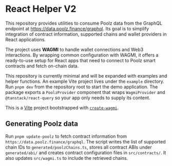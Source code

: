 # React Helper V2

This repository provides utilities to consume Poolz data from the GraphQL
endpoint at <https://data.poolz.finance/graphql>. Its goal is to simplify
integration of contract information, supported chains and wallet providers in
React applications.

The project uses **WAGMI** to handle wallet connections and Web3 interactions.
By wrapping common configuration with WAGMI, it offers a ready-to-use setup for
React apps that need to connect to Poolz smart contracts and fetch on-chain
data.

This repository is currently minimal and will be expanded with examples and
helper functions. An example Vite project lives under the `example` directory.
Run `pnpm dev` from the repository root to start the demo application. The
package exports a `PoolzProvider` component that wraps `WagmiProvider` and
`@tanstack/react-query` so your app only needs to supply its content.

This is a [Vite](https://vitejs.dev) project bootstrapped with [`create-wagmi`](https://github.com/wevm/wagmi/tree/main/packages/create-wagmi).

## Generating Poolz data

Run `pnpm update-poolz` to fetch contract information from
`https://data.poolz.finance/graphql`. The script writes the list of supported
chain IDs to `generated/poolzChains.ts`, stores all contract ABIs under
`generated/abi/` and creates contract configuration files in `src/contracts/`.
It also updates `src/wagmi.ts` to include the retrieved chains.
